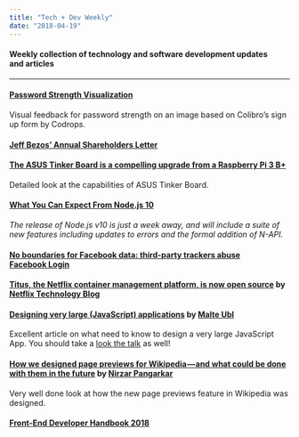 ```yaml
---
title: "Tech + Dev Weekly"
date: "2018-04-19"
---
```


#### Weekly collection of technology and software development updates and articles

---

#### [Password Strength Visualization](https://tympanus.net/codrops/2018/04/18/password-strength-visualization/)

Visual feedback for password strength on an image based on Colibro’s sign up form by Codrop*s.*

#### [Jeff Bezos’ Annual Shareholders Letter](https://www.sec.gov/Archives/edgar/data/1018724/000119312518121161/d456916dex991.htm)

#### [The ASUS Tinker Board is a compelling upgrade from a Raspberry Pi 3 B+](https://www.jeffgeerling.com/blog/2018/asus-tinker-board-compelling-upgrade-raspberry-pi-3-b)

Detailed look at the capabilities of ASUS Tinker Board.

#### [What You Can Expect From Node.js 10](https://nodesource.com/blog/what-you-can-expect-from-node-js-10/)

_The release of Node.js v10 is just a week away, and will include a suite of new features including updates to errors and the formal addition of N-API._

#### [No boundaries for Facebook data: third-party trackers abuse Facebook Login](https://freedom-to-tinker.com/2018/04/18/no-boundaries-for-facebook-data-third-party-trackers-abuse-facebook-login/)

#### [Titus, the Netflix container management platform, is now open source](https://medium.com/@NetflixTechBlog/titus-the-netflix-container-management-platform-is-now-open-source-f868c9fb5436) by [Netflix Technology Blog](https://medium.com/u/c3aeaf49d8a4)

#### [Designing very large (JavaScript) applications](https://medium.com/@cramforce/designing-very-large-javascript-applications-6e013a3291a3) by [Malte Ubl](https://medium.com/u/7813e6de99d2)

Excellent article on what need to know to design a very large JavaScript App. You should take a [look the talk](https://www.youtube.com/watch?v=ZZmUwXEiPm4) as well!

#### [How we designed page previews for Wikipedia — and what could be done with them in the future](https://medium.com/freely-sharing-the-sum-of-all-knowledge/how-we-designed-page-previews-for-wikipedia-and-what-could-be-done-with-them-in-the-future-7a5fa6b07b96) by [Nirzar Pangarkar](https://medium.com/u/7d54b773665f)

Very well done look at how the new page previews feature in Wikipedia was designed.

#### [Front-End Developer Handbook 2018](https://frontendmasters.com/books/front-end-handbook/2018/)

